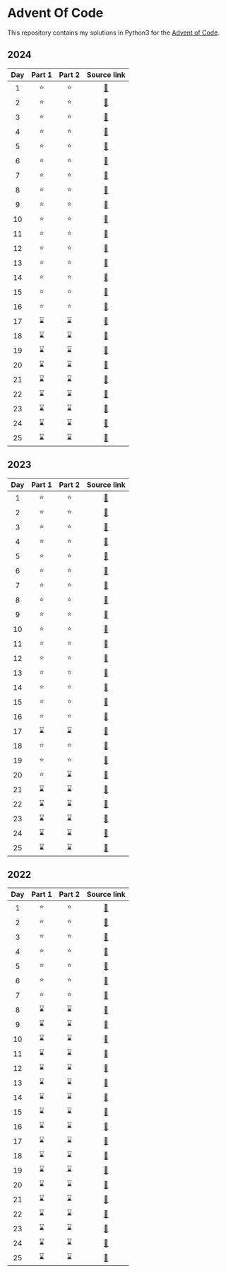 # Advent Of Code

This repository contains my solutions in Python3 for the [Advent of Code](https://adventofcode.com/).

## 2024

| Day | Part 1 | Part 2 |         Source link         |
| :-: | :----: | :----: | :-------------------------: |
|  1  |   ⭐   |   ⭐   |   [🔗](./aoc_2024/day1)    |
|  2  |   ⭐   |   ⭐   |   [🔗](./aoc_2024/day2)    |
|  3  |   ⭐   |   ⭐   |   [🔗](./aoc_2024/day3)    |
|  4  |   ⭐   |   ⭐   |   [🔗](./aoc_2024/day4)    |
|  5  |   ⭐   |   ⭐   |   [🔗](./aoc_2024/day5)    |
|  6  |   ⭐   |   ⭐   |   [🔗](./aoc_2024/day6)    |
|  7  |   ⭐   |   ⭐   |   [🔗](./aoc_2024/day7)    |
|  8  |   ⭐   |   ⭐   |   [🔗](./aoc_2024/day8)    |
|  9  |   ⭐   |   ⭐   |   [🔗](./aoc_2024/day9)    |
|  10 |   ⭐   |   ⭐   |   [🔗](./aoc_2024/day10)   |
|  11 |   ⭐   |   ⭐   |   [🔗](./aoc_2024/day11)   |
|  12 |   ⭐   |   ⭐   |   [🔗](./aoc_2024/day12)   |
|  13 |   ⭐   |   ⭐   |   [🔗](./aoc_2024/day13)   |
|  14 |   ⭐   |   ⭐   |   [🔗](./aoc_2024/day14)   |
|  15 |   ⭐   |   ⭐   |   [🔗](./aoc_2024/day15)   |
|  16 |   ⭐   |   ⭐   |   [🔗](./aoc_2024/day16)   |
|  17 |   ⌛   |   ⌛   |   [🔗](./aoc_2024/day17)   |
|  18 |   ⌛   |   ⌛   |   [🔗](./aoc_2024/day18)   |
|  19 |   ⌛   |   ⌛   |   [🔗](./aoc_2024/day19)   |
|  20 |   ⌛   |   ⌛   |   [🔗](./aoc_2024/day20)   |
|  21 |   ⌛   |   ⌛   |   [🔗](./aoc_2024/day21)   |
|  22 |   ⌛   |   ⌛   |   [🔗](./aoc_2024/day22)   |
|  23 |   ⌛   |   ⌛   |   [🔗](./aoc_2024/day23)   |
|  24 |   ⌛   |   ⌛   |   [🔗](./aoc_2024/day24)   |
|  25 |   ⌛   |   ⌛   |   [🔗](./aoc_2024/day25)   |

## 2023

| Day | Part 1 | Part 2 |         Source link         |
| :-: | :----: | :----: | :-------------------------: |
|  1  |   ⭐   |   ⭐   |   [🔗](./aoc_2023/day1)    |
|  2  |   ⭐   |   ⭐   |   [🔗](./aoc_2023/day2)    |
|  3  |   ⭐   |   ⭐   |   [🔗](./aoc_2023/day3)    |
|  4  |   ⭐   |   ⭐   |   [🔗](./aoc_2023/day4)    |
|  5  |   ⭐   |   ⭐   |   [🔗](./aoc_2023/day5)    |
|  6  |   ⭐   |   ⭐   |   [🔗](./aoc_2023/day6)    |
|  7  |   ⭐   |   ⭐   |   [🔗](./aoc_2023/day7)    |
|  8  |   ⭐   |   ⭐   |   [🔗](./aoc_2023/day8)    |
|  9  |   ⭐   |   ⭐   |   [🔗](./aoc_2023/day9)    |
|  10 |   ⭐   |   ⭐   |   [🔗](./aoc_2023/day10)   |
|  11 |   ⭐   |   ⭐   |   [🔗](./aoc_2023/day11)   |
|  12 |   ⭐   |   ⭐   |   [🔗](./aoc_2023/day12)   |
|  13 |   ⭐   |   ⭐   |   [🔗](./aoc_2023/day13)   |
|  14 |   ⭐   |   ⭐   |   [🔗](./aoc_2023/day14)   |
|  15 |   ⭐   |   ⭐   |   [🔗](./aoc_2023/day15)   |
|  16 |   ⭐   |   ⭐   |   [🔗](./aoc_2023/day16)   |
|  17 |   ⌛   |   ⌛   |   [🔗](./aoc_2023/day17)   |
|  18 |   ⭐   |   ⭐   |   [🔗](./aoc_2023/day18)   |
|  19 |   ⭐   |   ⭐   |   [🔗](./aoc_2023/day19)   |
|  20 |   ⭐   |   ⌛   |   [🔗](./aoc_2023/day20)   |
|  21 |   ⌛   |   ⌛   |   [🔗](./aoc_2023/day21)   |
|  22 |   ⌛   |   ⌛   |   [🔗](./aoc_2023/day22)   |
|  23 |   ⌛   |   ⌛   |   [🔗](./aoc_2023/day23)   |
|  24 |   ⌛   |   ⌛   |   [🔗](./aoc_2023/day24)   |
|  25 |   ⌛   |   ⌛   |   [🔗](./aoc_2023/day25)   |

## 2022

| Day | Part 1 | Part 2 |         Source link         |
| :-: | :----: | :----: | :-------------------------: |
|  1  |   ⭐   |   ⭐   |   [🔗](./aoc_2022/day1)    |
|  2  |   ⭐   |   ⭐   |   [🔗](./aoc_2022/day2)    |
|  3  |   ⭐   |   ⭐   |   [🔗](./aoc_2022/day3)    |
|  4  |   ⭐   |   ⭐   |   [🔗](./aoc_2022/day4)    |
|  5  |   ⭐   |   ⭐   |   [🔗](./aoc_2022/day5)    |
|  6  |   ⭐   |   ⭐   |   [🔗](./aoc_2022/day6)    |
|  7  |   ⭐   |   ⭐   |   [🔗](./aoc_2022/day7)    |
|  8  |   ⌛   |   ⌛   |   [🔗](./aoc_2022/day8)    |
|  9  |   ⌛   |   ⌛   |   [🔗](./aoc_2022/day9)    |
|  10 |   ⌛   |   ⌛   |   [🔗](./aoc_2022/day10)   |
|  11 |   ⌛   |   ⌛   |   [🔗](./aoc_2022/day11)   |
|  12 |   ⌛   |   ⌛   |   [🔗](./aoc_2022/day12)   |
|  13 |   ⌛   |   ⌛   |   [🔗](./aoc_2022/day13)   |
|  14 |   ⌛   |   ⌛   |   [🔗](./aoc_2022/day14)   |
|  15 |   ⌛   |   ⌛   |   [🔗](./aoc_2022/day15)   |
|  16 |   ⌛   |   ⌛   |   [🔗](./aoc_2022/day16)   |
|  17 |   ⌛   |   ⌛   |   [🔗](./aoc_2022/day17)   |
|  18 |   ⌛   |   ⌛   |   [🔗](./aoc_2022/day18)   |
|  19 |   ⌛   |   ⌛   |   [🔗](./aoc_2022/day19)   |
|  20 |   ⌛   |   ⌛   |   [🔗](./aoc_2022/day20)   |
|  21 |   ⌛   |   ⌛   |   [🔗](./aoc_2022/day21)   |
|  22 |   ⌛   |   ⌛   |   [🔗](./aoc_2022/day22)   |
|  23 |   ⌛   |   ⌛   |   [🔗](./aoc_2022/day23)   |
|  24 |   ⌛   |   ⌛   |   [🔗](./aoc_2022/day24)   |
|  25 |   ⌛   |   ⌛   |   [🔗](./aoc_2022/day25)   |
